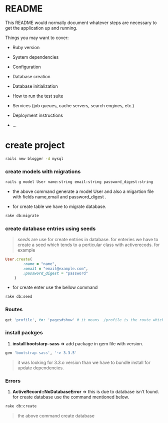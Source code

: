 # README

This README would normally document whatever steps are necessary to get the
application up and running.

Things you may want to cover:

* Ruby version

* System dependencies

* Configuration

* Database creation

* Database initialization

* How to run the test suite

* Services (job queues, cache servers, search engines, etc.)

* Deployment instructions

* ...

# create project

```bash
rails new blogger -d mysql
```

### create models with migrations
```bash
rails g model User name:string email:string password_digest:string
```
 - the above command generate a model User and also a migartion file with fields name,email and password_digest .

- for create table we have to migrate database.
```bash
rake db:migrate
```

### create database entries using seeds
> *seeds* are use for create entries in database. for enteries we have to create a seed which tends to a perticular class with activerecods. for example
```rb
User.create(
		:name = "name",
		:email = "email@example.com",
		:password_digest = "password"
	)
``` 
- for create enter use the bellow command
```bash
rake db:seed
```
	
### Routes
```rb
get 'profile', to: 'pages#show' # it means  /profile is the route which redirect to pages#show page
```

### install packges

1. **install bootstarp-sass** => add package in gem file with version.
```bash
gem 'bootstrap-sass', '~> 3.3.5'
```
> it was looking for 3.3.o version
> than we have to bundle install for update dependencies.



### Errors

1. **ActiveRecord::NoDatabaseError**  => this is due to database isn't found. for create database use the command mentioned below.
```bash
rake db:create
```
> the above command create database

 

